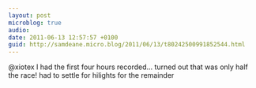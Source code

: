 ```yaml
---
layout: post
microblog: true
audio: 
date: 2011-06-13 12:57:57 +0100
guid: http://samdeane.micro.blog/2011/06/13/t80242500991852544.html
---
```

@xiotex I had the first four hours recorded… turned out that was only half the race! had to settle for hilights for the remainder
